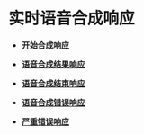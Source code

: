 # 实时语音合成响应<a name="sis_03_0117"></a>

-   **[开始合成响应](开始合成响应.md)**  

-   **[语音合成结果响应](语音合成结果响应.md)**  

-   **[语音合成结束响应](语音合成结束响应.md)**  

-   **[语音合成错误响应](语音合成错误响应.md)**  

-   **[严重错误响应](严重错误响应-1.md)**  


